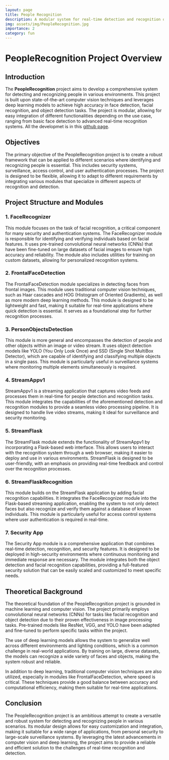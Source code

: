 ```yaml
---
layout: page
title: People Recognition
description: A modular system for real-time detection and recognition of people using advanced computer vision and deep learning techniques.
img: assets/img/PeopleRecognition.jpg
importance: 2
category: fun
---
```


# PeopleRecognition Project Overview

## Introduction

The **PeopleRecognition** project aims to develop a comprehensive system for detecting and recognizing people in various environments. This project is built upon state-of-the-art computer vision techniques and leverages deep learning models to achieve high accuracy in face detection, facial recognition, and object detection tasks. The project is modular, allowing for easy integration of different functionalities depending on the use case, ranging from basic face detection to advanced real-time recognition systems. All the developmet is in this [github page](https://github.com/juanmagdev/PeopleRecognition/). 

## Objectives

The primary objective of the PeopleRecognition project is to create a robust framework that can be applied to different scenarios where identifying and recognizing people is essential. This includes security systems, surveillance, access control, and user authentication processes. The project is designed to be flexible, allowing it to adapt to different requirements by integrating various modules that specialize in different aspects of recognition and detection.

## Project Structure and Modules

### 1. **FaceRecognizer**

This module focuses on the task of facial recognition, a critical component for many security and authentication systems. The FaceRecognizer module is responsible for identifying and verifying individuals based on facial features. It uses pre-trained convolutional neural networks (CNNs) that have been fine-tuned on large datasets of facial images to ensure high accuracy and reliability. The module also includes utilities for training on custom datasets, allowing for personalized recognition systems.

### 2. **FrontalFaceDetection**

The FrontalFaceDetection module specializes in detecting faces from frontal images. This module uses traditional computer vision techniques, such as Haar cascades and HOG (Histogram of Oriented Gradients), as well as more modern deep learning methods. This module is designed to be lightweight and fast, making it suitable for real-time applications where quick detection is essential. It serves as a foundational step for further recognition processes.

### 3. **PersonObjectsDetection**

This module is more general and encompasses the detection of people and other objects within an image or video stream. It uses object detection models like YOLO (You Only Look Once) and SSD (Single Shot MultiBox Detector), which are capable of identifying and classifying multiple objects in a single pass. This module is particularly useful in surveillance systems where monitoring multiple elements simultaneously is required.

### 4. **StreamAppv1**

StreamAppv1 is a streaming application that captures video feeds and processes them in real-time for people detection and recognition tasks. This module integrates the capabilities of the aforementioned detection and recognition modules to provide a seamless video processing pipeline. It is designed to handle live video streams, making it ideal for surveillance and security monitoring.

### 5. **StreamFlask**

The StreamFlask module extends the functionality of StreamAppv1 by incorporating a Flask-based web interface. This allows users to interact with the recognition system through a web browser, making it easier to deploy and use in various environments. StreamFlask is designed to be user-friendly, with an emphasis on providing real-time feedback and control over the recognition processes.

### 6. **StreamFlaskRecognition**

This module builds on the StreamFlask application by adding facial recognition capabilities. It integrates the FaceRecognizer module into the Flask-based streaming application, enabling the system to not only detect faces but also recognize and verify them against a database of known individuals. This module is particularly useful for access control systems where user authentication is required in real-time.

### 7. **Security App**

The Security App module is a comprehensive application that combines real-time detection, recognition, and security features. It is designed to be deployed in high-security environments where continuous monitoring and immediate response are necessary. The module integrates both the object detection and facial recognition capabilities, providing a full-featured security solution that can be easily scaled and customized to meet specific needs.

## Theoretical Background

The theoretical foundation of the PeopleRecognition project is grounded in machine learning and computer vision. The project primarily employs convolutional neural networks (CNNs) for tasks like facial recognition and object detection due to their proven effectiveness in image processing tasks. Pre-trained models like ResNet, VGG, and YOLO have been adapted and fine-tuned to perform specific tasks within the project.

The use of deep learning models allows the system to generalize well across different environments and lighting conditions, which is a common challenge in real-world applications. By training on large, diverse datasets, the models can recognize a wide variety of faces and objects, making the system robust and reliable.

In addition to deep learning, traditional computer vision techniques are also utilized, especially in modules like FrontalFaceDetection, where speed is critical. These techniques provide a good balance between accuracy and computational efficiency, making them suitable for real-time applications.

## Conclusion

The PeopleRecognition project is an ambitious attempt to create a versatile and robust system for detecting and recognizing people in various scenarios. Its modular design allows for easy customization and integration, making it suitable for a wide range of applications, from personal security to large-scale surveillance systems. By leveraging the latest advancements in computer vision and deep learning, the project aims to provide a reliable and efficient solution to the challenges of real-time recognition and detection.

